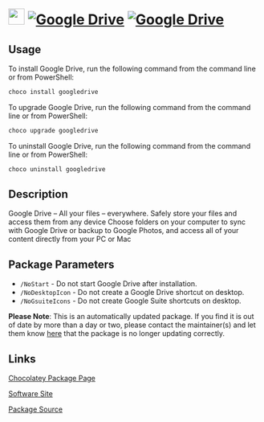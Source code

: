 ﻿# <img src="https://cdn.jsdelivr.net/gh/mkevenaar/chocolatey-packages@a29d2dfbd5e87d84c7f629753f3a8fc524007e6f/icons/googledrive.svg" width="32" height="32"/> [![Google Drive](https://img.shields.io/chocolatey/v/googledrive.svg?label=Google+Drive)](https://community.chocolatey.org/packages/googledrive) [![Google Drive](https://img.shields.io/chocolatey/dt/googledrive.svg)](https://community.chocolatey.org/packages/googledrive)

## Usage

To install Google Drive, run the following command from the command line or from PowerShell:

```powershell
choco install googledrive
```

To upgrade Google Drive, run the following command from the command line or from PowerShell:

```powershell
choco upgrade googledrive
```

To uninstall Google Drive, run the following command from the command line or from PowerShell:

```powershell
choco uninstall googledrive
```

## Description

Google Drive – All your files – everywhere.
Safely store your files and access them from any device
Choose folders on your computer to sync with Google Drive or backup to Google Photos, and access all of your content directly from your PC or Mac

## Package Parameters

- `/NoStart` - Do not start Google Drive after installation.
- `/NoDesktopIcon` - Do not create a Google Drive shortcut on desktop.
- `/NoGsuiteIcons` - Do not create Google Suite shortcuts on desktop.

**Please Note**: This is an automatically updated package. If you find it is
out of date by more than a day or two, please contact the maintainer(s) and
let them know [here](https://github.com/mkevenaar/chocolatey-packages/issues) that the package is no longer updating correctly.


## Links

[Chocolatey Package Page](https://community.chocolatey.org/packages/googledrive)

[Software Site](https://drive.google.com/)

[Package Source](https://github.com/mkevenaar/chocolatey-packages/tree/master/automatic/googledrive)

